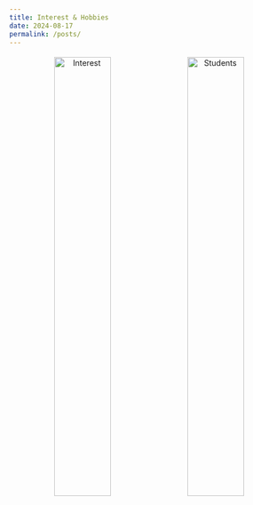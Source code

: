 ```yaml
---
title: Interest & Hobbies
date: 2024-08-17
permalink: /posts/
---
```

<div style="text-align: center;">
  <img src="/path/to/image1.jpg" alt="Interest" style="width: 45%; margin: 5px;" />
  <img src="/path/to/image2.jpg" alt="Students" style="width: 45%; margin: 5px;" />
</div>
